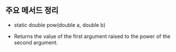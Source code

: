 ## 주요 메서드 정리

* static double pow(double a, double b)
- Returns the value of the first argument raised to the power of the second argument.

